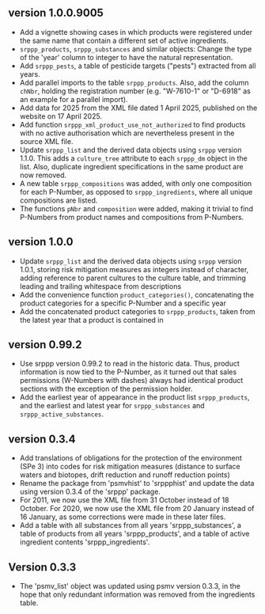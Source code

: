 ## version 1.0.0.9005

- Add a vignette showing cases in which products were registered under the same name
  that contain a different set of active ingredients.
- `srppp_products`, `srppp_substances` and similar objects: Change the type of the 
  'year' column to integer to have the natural representation.
- Add `srppp_pests`, a table of pesticide targets ("pests") extracted from all years.
- Add parallel imports to the table `srppp_products`. Also, add the column
  `chNbr`, holding the registration number (e.g. "W-7610-1" or "D-6918" as an 
  example for a parallel import).
- Add data for 2025 from the XML file dated 1 April 2025, published on the website
  on 17 April 2025.
- Add function `srppp_xml_product_use_not_authorized` to find products with no
  active authorisation which are nevertheless present in the source XML file.
- Update `srppp_list` and the derived data objects using `srppp` version 1.1.0.
  This adds a `culture_tree` attribute to each `srppp_dm` object in the list.
  Also, duplicate ingredient specifications in the same product are now removed.
- A new table `srppp_compositions` was added, with only one composition for each
  P-Number, as opposed to `srppp_ingredients`, where all unique compositions
  are listed.
- The functions `pNbr` and `composition` were added, making it trivial to find
  P-Numbers from product names and compositions from P-Numbers.

## version 1.0.0

- Update `srppp_list` and the derived data objects using `srppp` version 1.0.1,
  storing risk mitigation measures as integers instead of character, 
  adding reference to parent cultures to the culture table, and
  trimming leading and trailing whitespace from descriptions
- Add the convenience function `product_categories()`, concatenating the
  product categories for a specific P-Number and a specific year
- Add the concatenated product categories to `srppp_products`, taken from the
  latest year that a product is contained in

## version 0.99.2

- Use srppp version 0.99.2 to read in the historic data. Thus, product 
  information is now tied to the P-Number, as it turned out that sales permissions
  (W-Numbers with dashes) always had identical product sections with the exception
  of the permission holder.
- Add the earliest year of appearance in the product list `srppp_products`, and
  the earliest and latest year for `srppp_substances` and `srppp_active_substances`.

## version 0.3.4

- Add translations of obligations for the protection of the environment (SPe 3) into
  codes for risk mitigation measures (distance to surface waters and biotopes, drift
  reduction and runoff reduction points)
- Rename the package from 'psmvhist' to 'srppphist' and update the data using
  version 0.3.4 of the 'srppp' package.
- For 2011, we now use the XML file from 31 October instead of 18 October. For 2020,
  we now use the XML file from 20 January instead of 16 January, as some corrections
  were made in these later files.
- Add a table with all substances from all years 'srppp_substances', a table of
  products from all years 'srppp_products', and a table of active ingredient 
  contents 'srppp_ingredients'.

## Version 0.3.3

- The 'psmv_list' object was updated using psmv version 0.3.3, in the hope that only
  redundant information was removed from the ingredients table.
